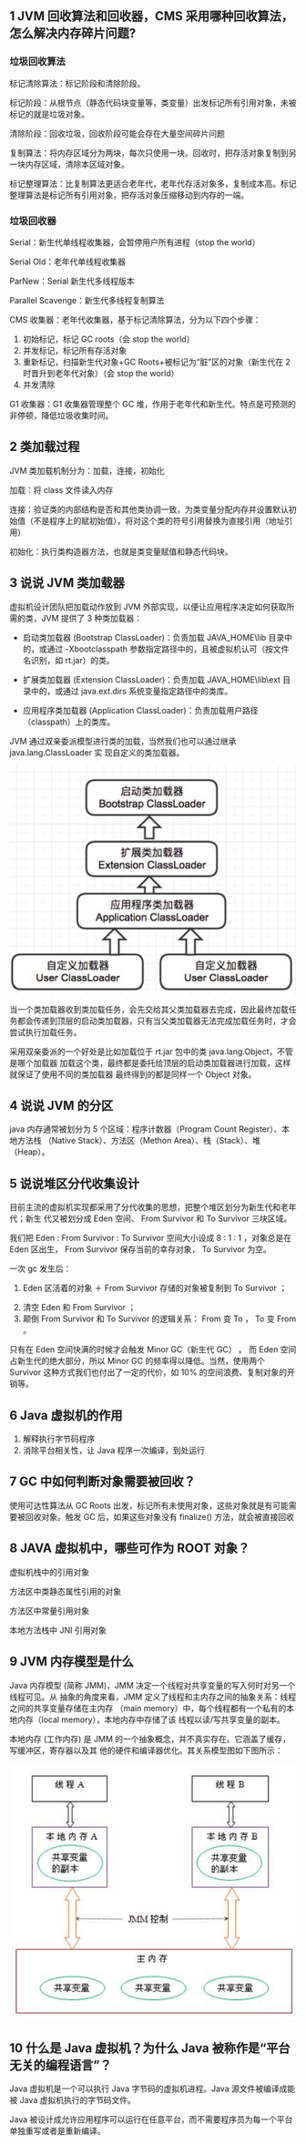 ## 1 JVM 回收算法和回收器，CMS 采用哪种回收算法，怎么解决内存碎片问题?

### 垃圾回收算法

标记清除算法：标记阶段和清除阶段。

标记阶段：从根节点（静态代码块变量等，类变量）出发标记所有引用对象，未被标记的就是垃圾对象。

清除阶段：回收垃圾，回收阶段可能会存在大量空间碎片问题



复制算法：将内存区域分为两块，每次只使用一块。回收时，把存活对象复制到另一块内存区域，清除本区域对象。



标记整理算法：比复制算法更适合老年代，老年代存活对象多，复制成本高。标记整理算法是标记所有引用对象，把存活对象压缩移动到内存的一端。

### 垃圾回收器

Serial：新生代单线程收集器，会暂停用户所有进程（stop the world）

Serial Old：老年代单线程收集器

ParNew：Serial 新生代多线程版本

Parallel Scavenge：新生代多线程复制算法

CMS 收集器：老年代收集器，基于标记清除算法，分为以下四个步骤：

1. 初始标记，标记 GC roots（会 stop the world）
2. 并发标记，标记所有存活对象
3. 重新标记，扫描新生代对象+GC Roots+被标记为“脏”区的对象（新生代在 2 时晋升到老年代对象）（会 stop the world）
4. 并发清除

G1 收集器：G1 收集器管理整个 GC 堆，作用于老年代和新生代。特点是可预测的非停顿，降低垃圾收集时间。

## 2 类加载过程

JVM 类加载机制分为：加载，连接，初始化

加载：将 class 文件读入内存

连接：验证类的内部结构是否和其他类协调一致，为类变量分配内存并设置默认初始值（不是程序上的赋初始值），将对这个类的符号引用替换为直接引用（地址引用）

初始化：执行类构造器方法，也就是类变量赋值和静态代码块。

## 3 说说 JVM 类加载器

虚拟机设计团队把加载动作放到 JVM 外部实现，以便让应用程序决定如何获取所需的类，JVM 提供了 3 种类加载器：

+ 启动类加载器 (Bootstrap ClassLoader)：负责加载 JAVA_HOME\lib 目录中的，或通过 -Xbootclasspath 参数指定路径中的，且被虚拟机认可（按文件名识别，如 rt.jar）的类。

+ 扩展类加载器 (Extension ClassLoader)：负责加载 JAVA_HOME\lib\ext 目录中的，或通过 java.ext.dirs 系统变量指定路径中的类库。

+ 应用程序类加载器 (Application ClassLoader)：负责加载用户路径（classpath）上的类库。

JVM 通过双亲委派模型进行类的加载，当然我们也可以通过继承 java.lang.ClassLoader 实 现自定义的类加载器。

![image-20210709103716083](./assets/image-20210709103716083.png)

当一个类加载器收到类加载任务，会先交给其父类加载器去完成，因此最终加载任务都会传递到顶层的启动类加载器，只有当父类加载器无法完成加载任务时，才会尝试执行加载任务。

采用双亲委派的一个好处是比如加载位于 rt.jar 包中的类 java.lang.Object，不管是哪个加载器 加载这个类，最终都是委托给顶层的启动类加载器进行加载，这样就保证了使用不同的类加载器 最终得到的都是同样一个 Object 对象。

## 4 说说 JVM 的分区

java 内存通常被划分为 5 个区域：程序计数器（Program Count Register）、本地方法栈 （Native Stack）、方法区（Methon Area）、栈（Stack）、堆（Heap）。

## 5 说说堆区分代收集设计

目前主流的虚拟机实现都采用了分代收集的思想，把整个堆区划分为新生代和老年代；新生 代又被划分成 Eden 空间、 From Survivor 和 To Survivor 三块区域。

我们把 Eden : From Survivor : To Survivor 空间大小设成 8 : 1 : 1 ，对象总是在 Eden 区出生， From Survivor 保存当前的幸存对象， To Survivor 为空。

一次 gc 发生后：

1. Eden 区活着的对象 ＋ From Survivor 存储的对象被复制到 To Survivor ；

2) 清空 Eden 和 From Survivor ；
3)  颠倒 From Survivor 和 To Survivor 的逻辑关系： From 变 To ， To 变 From 。

只有在 Eden 空间快满的时候才会触发 Minor GC（新生代 GC） 。 而 Eden 空间占新生代的绝大部分，所以 Minor GC 的频率得以降低。当然，使用两个 Survivor 这种方式我们也付出了一定的代价，如 10% 的空间浪费、复制对象的开销等。

## 6 Java 虚拟机的作用

1. 解释执行字节码程序
2. 消除平台相关性，让 Java 程序一次编译，到处运行

## 7 GC 中如何判断对象需要被回收？

使用可达性算法从 GC Roots 出发，标记所有未使用对象，这些对象就是有可能需要被回收对象。触发 GC 后，如果这些对象没有 finalize() 方法，就会被直接回收

## 8 JAVA 虚拟机中，哪些可作为 ROOT 对象？

虚拟机栈中的引用对象

方法区中类静态属性引用的对象

方法区中常量引用对象

本地方法栈中 JNI 引用对象

## 9  JVM 内存模型是什么

Java 内存模型 (简称 JMM)，JMM 决定一个线程对共享变量的写入何时对另一个线程可见。从 抽象的角度来看，JMM 定义了线程和主内存之间的抽象关系：线程之间的共享变量存储在主内存 （main memory）中，每个线程都有一个私有的本地内存（local memory），本地内存中存储了该 线程以读/写共享变量的副本。

本地内存 (工作内存) 是 JMM 的一个抽象概念，并不真实存在。它涵盖了缓存，写缓冲区，寄存器以及其 他的硬件和编译器优化。其关系模型图如下图所示：

<img src="./assets/image-20210709104513251.png" alt="image-20210709104513251" style="zoom:80%;" />

## 10 什么是 Java 虚拟机？为什么 Java 被称作是“平台无关的编程语言”？

Java 虚拟机是一个可以执行 Java 字节码的虚拟机进程。Java 源文件被编译成能被 Java 虚拟机执行的字节码文件。

Java 被设计成允许应用程序可以运行在任意平台，而不需要程序员为每一个平台单独重写或者是重新编译。
